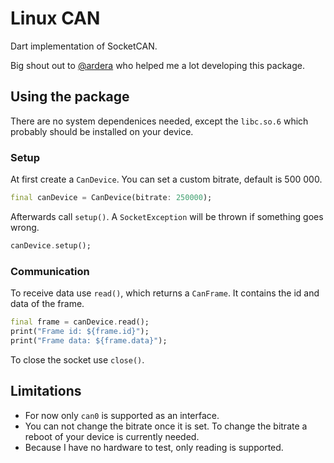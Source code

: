 # Linux CAN

Dart implementation of SocketCAN.

Big shout out to [@ardera](https://github.com/ardera) who helped me a lot developing this package.

## Using the package
There are no system dependenices needed, except the `libc.so.6` which probably should be installed on your device.

### Setup
At first create a `CanDevice`. You can set a custom bitrate, default is 500 000.
```dart
final canDevice = CanDevice(bitrate: 250000);
```
Afterwards call `setup()`. A `SocketException` will be thrown if something goes wrong.
```dart
canDevice.setup();
```

### Communication
To receive data use `read()`, which returns a `CanFrame`. It contains the id and data of the frame.
```dart
final frame = canDevice.read();
print("Frame id: ${frame.id}");
print("Frame data: ${frame.data}");
```

To close the socket use `close()`.

## Limitations
- For now only `can0` is supported as an interface.
- You can not change the bitrate once it is set. To change the bitrate a reboot of your device is currently needed.
- Because I have no hardware to test, only reading is supported.
